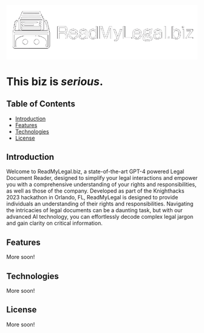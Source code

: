![Logo](/resources/AI_Full_Spinning_White.gif)
# This biz is *serious*.
## Table of Contents
- [Introduction](#introduction)
- [Features](#features)
- [Technologies](#technologies)
- [License](#license)

## Introduction

Welcome to ReadMyLegal.biz, a state-of-the-art GPT-4 powered Legal Document Reader, designed to simplify your legal interactions and empower you with a comprehensive understanding of your rights and responsibilities, as well as those of the company. Developed as part of the Knighthacks 2023 hackathon in Orlando, FL, ReadMyLegal is designed to provide individuals an understanding of their rights and responsibilities. Navigating the intricacies of legal documents can be a daunting task, but with our advanced AI technology, you can effortlessly decode complex legal jargon and gain clarity on critical information. 

## Features

More soon!

## Technologies

More soon!

## License

More soon!
